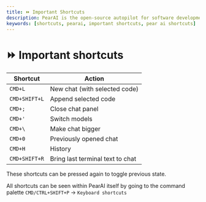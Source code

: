 ```yaml
---
title: ⏩ Important Shortcuts
description: PearAI is the open-source autopilot for software development
keywords: [shortcuts, pearai, important shortcuts, pear ai shortcuts]
---
```


# ⏩ Important shortcuts

| Shortcut      | Action                           |
| ------------- | -------------------------------- |
| `CMD+L`       | New chat (with selected code)    |
| `CMD+SHIFT+L` | Append selected code             |
| `CMD+;`       | Close chat panel                 |
| `CMD+'`       | Switch models                    |
| `CMD+\`       | Make chat bigger                 |
| `CMD+0`       | Previously opened chat           |
| `CMD+H`       | History                          |
| `CMD+SHIFT+R` | Bring last terminal text to chat |

These shortcuts can be pressed again to toggle previous state.

All shortcuts can be seen within PearAI itself by going to the command palette `CMD/CTRL+SHIFT+P` → `Keyboard shortcuts`
